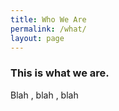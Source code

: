 ```yaml
---
title: Who We Are
permalink: /what/
layout: page
---
```


### This is what we are.


Blah , blah , blah

